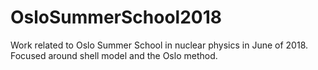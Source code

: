 # OsloSummerSchool2018
Work related to Oslo Summer School in nuclear physics in June of 2018. Focused around shell model and the Oslo method.
